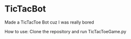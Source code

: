 # TicTacBot
Made a TicTacToe Bot cuz I was really bored

How to use:
Clone the repository and run TicTacToeGame.py
